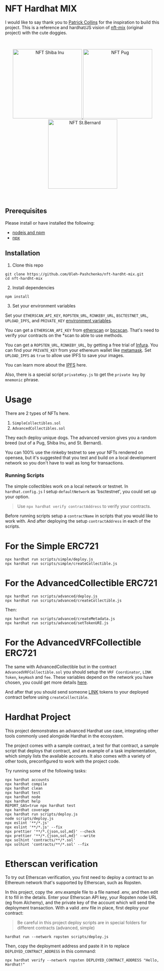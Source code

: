 # NFT Hardhat MIX

I would like to say thank you to [Patrick Collins](https://github.com/PatrickAlphaC) for the inspiration to build this project.
This is a reference and hardhat/JS vision of [nft-mix](https://github.com/PatrickAlphaC/nft-mix) (original project) with the cute doggies.

<br/>
<p align="center">
<a href="https://chain.link" target="_blank">
<img src="https://raw.githubusercontent.com/PatrickAlphaC/nft-mix/main/img/shiba-inu.png" width="225" alt="NFT Shiba Inu">
<img src="https://raw.githubusercontent.com/PatrickAlphaC/nft-mix/main/img/pug.png" width="225" alt="NFT Pug">
<img src="https://raw.githubusercontent.com/PatrickAlphaC/nft-mix/main/img/st-bernard.png" width="225" alt="NFT St.Bernard">
</a>
</p>
<br/>

## Prerequisites

Please install or have installed the following:

- [nodejs and npm](https://nodejs.org/en/download/)
- [npx](https://github.com/npm/npx)

## Installation

1. Clone this repo

```
git clone https://github.com/Oleh-Pashchenko/nft-hardht-mix.git
cd nft-hardht-mix
```

2. Install dependencies

```
npm install
```

3. Set your environment variables

Set your `ETHERSCAN_API_KEY`, `ROPSTEN_URL`, `RINKEBY_URL`, `BSCTESTNET_URL`, `UPLOAD_IPFS`, and `PRIVATE_KEY` [environment variables](https://www.twilio.com/blog/2017/01/how-to-set-environment-variables.html).

You can get a `ETHERSCAN_API_KEY` from [etherscan](https://etherscan.io) or [bscscan](https://bscscan.com/). That's need to verify your contracts on the \*scan to able to use methods.

You can get a `ROPSTEN_URL`, `RINKEBY_URL`, by getting a free trial of [Infura](https://infura.io/). You can find your `PRIVATE_KEY` from your ethereum wallet like [metamask](https://metamask.io/).
Set `UPLOAD_IPFS` as `true` to allow use IPFS to save your images.

You can learn more about the [IPFS](http://ipfs.io) here.

Also, there is a special script `privateKey.js` to get the `private key` by `mnemonic` phrase.

# Usage

There are 2 types of NFTs here.

1. `SimpleCollectibles.sol`
2. `AdvancedCollectibles.sol`

They each deploy unique dogs. The advanced version gives you a random breed (out of a Pug, Shiba Inu, and St. Bernard).

You can 100% use the rinkeby testnet to see your NFTs rendered on opensea, but it's suggested that you test and build on a local development network so you don't have to wait as long for transactions.

### Running Scripts

The simple collectibles work on a local network or testnet.
In `hardhat.config.js` I setup `defaultNetwork` as 'bsctestnet', you could set up your option.

> Use `npx hardhat verify contractAddress` to verify your contracts.

Before running scripts setup a `contractName` in scripts that you would like to work with. And after deploying the setup `contractAddress` in each of the scripts.

# For the Simple ERC721

```
npx hardhat run scripts/simple/deploy.js
npx hardhat run scripts/simple/createCollectible.js
```

# For the AdvancedCollectible ERC721

```
npx hardhat run scripts/advanced/deploy.js
npx hardhat run scripts/advanced/createCollectible.js
```

Then:

```
npx hardhat run scripts/advanced/createMetadata.js
npx hardhat run scripts/advanced/setTokenURI.js
```

# For the AdvancedVRFCollectible ERC721

The same with AdvancedCollectible but in the contract `AdvancedVRFCollectible.sol` you should setup the `VRF Coordinator`, `LINK Token`, `keyHash` and `fee`. These variables depend on the network you have chosen, you could get more details [here](https://docs.chain.link/docs/vrf-contracts/).

And after that you should send someone [LINK](https://faucets.chain.link) tokens to your deployed contract before using `createCollectible`.

# Hardhat Project

This project demonstrates an advanced Hardhat use case, integrating other tools commonly used alongside Hardhat in the ecosystem.

The project comes with a sample contract, a test for that contract, a sample script that deploys that contract, and an example of a task implementation, which simply lists the available accounts. It also comes with a variety of other tools, preconfigured to work with the project code.

Try running some of the following tasks:

```shell
npx hardhat accounts
npx hardhat compile
npx hardhat clean
npx hardhat test
npx hardhat node
npx hardhat help
REPORT_GAS=true npx hardhat test
npx hardhat coverage
npx hardhat run scripts/deploy.js
node scripts/deploy.js
npx eslint '**/*.js'
npx eslint '**/*.js' --fix
npx prettier '**/*.{json,sol,md}' --check
npx prettier '**/*.{json,sol,md}' --write
npx solhint 'contracts/**/*.sol'
npx solhint 'contracts/**/*.sol' --fix
```

# Etherscan verification

To try out Etherscan verification, you first need to deploy a contract to an Ethereum network that's supported by Etherscan, such as Ropsten.

In this project, copy the .env.example file to a file named .env, and then edit it to fill in the details. Enter your Etherscan API key, your Ropsten node URL (eg from Alchemy), and the private key of the account which will send the deployment transaction. With a valid .env file in place, first deploy your contract:

> Be careful in this project deploy scripts are in special folders for different contracts (advanced, simple)

```shell
hardhat run --network ropsten scripts/deploy.js
```

Then, copy the deployment address and paste it in to replace `DEPLOYED_CONTRACT_ADDRESS` in this command:

```shell
npx hardhat verify --network ropsten DEPLOYED_CONTRACT_ADDRESS "Hello, Hardhat!"
```
